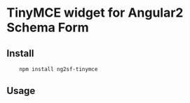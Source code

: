 # TinyMCE widget for Angular2 Schema Form

## Install

```bash
    npm install ng2sf-tinymce
```

## Usage
